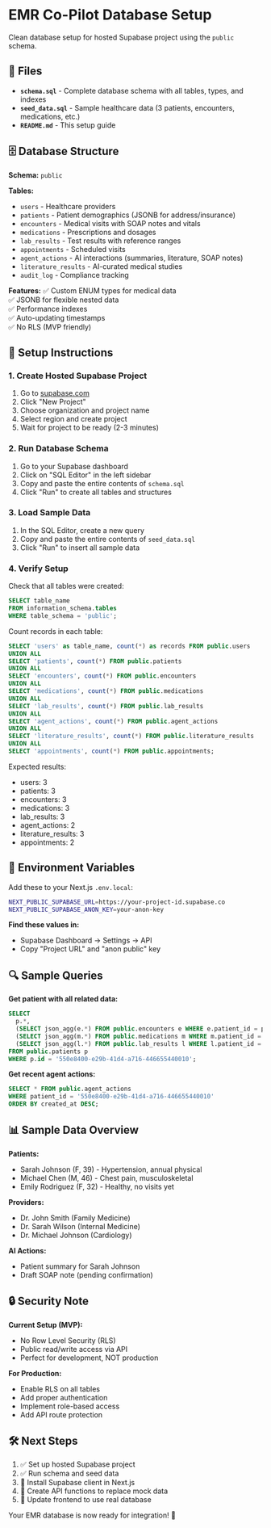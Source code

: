 # EMR Co-Pilot Database Setup

Clean database setup for hosted Supabase project using the `public` schema.

## 📁 Files

- **`schema.sql`** - Complete database schema with all tables, types, and indexes
- **`seed_data.sql`** - Sample healthcare data (3 patients, encounters, medications, etc.)
- **`README.md`** - This setup guide

## 🗄️ Database Structure

**Schema:** `public`

**Tables:**
- `users` - Healthcare providers  
- `patients` - Patient demographics (JSONB for address/insurance)
- `encounters` - Medical visits with SOAP notes and vitals
- `medications` - Prescriptions and dosages
- `lab_results` - Test results with reference ranges
- `appointments` - Scheduled visits
- `agent_actions` - AI interactions (summaries, literature, SOAP notes)
- `literature_results` - AI-curated medical studies
- `audit_log` - Compliance tracking

**Features:**
✅ Custom ENUM types for medical data  
✅ JSONB for flexible nested data  
✅ Performance indexes  
✅ Auto-updating timestamps  
✅ No RLS (MVP friendly)  

## 🚀 Setup Instructions

### 1. Create Hosted Supabase Project

1. Go to [supabase.com](https://supabase.com)
2. Click "New Project"
3. Choose organization and project name
4. Select region and create project
5. Wait for project to be ready (2-3 minutes)

### 2. Run Database Schema

1. Go to your Supabase dashboard
2. Click on "SQL Editor" in the left sidebar
3. Copy and paste the entire contents of `schema.sql`
4. Click "Run" to create all tables and structures

### 3. Load Sample Data

1. In the SQL Editor, create a new query
2. Copy and paste the entire contents of `seed_data.sql`  
3. Click "Run" to insert all sample data

### 4. Verify Setup

Check that all tables were created:
```sql
SELECT table_name 
FROM information_schema.tables 
WHERE table_schema = 'public';
```

Count records in each table:
```sql
SELECT 'users' as table_name, count(*) as records FROM public.users
UNION ALL
SELECT 'patients', count(*) FROM public.patients
UNION ALL  
SELECT 'encounters', count(*) FROM public.encounters
UNION ALL
SELECT 'medications', count(*) FROM public.medications
UNION ALL
SELECT 'lab_results', count(*) FROM public.lab_results
UNION ALL
SELECT 'agent_actions', count(*) FROM public.agent_actions
UNION ALL
SELECT 'literature_results', count(*) FROM public.literature_results
UNION ALL
SELECT 'appointments', count(*) FROM public.appointments;
```

Expected results:
- users: 3
- patients: 3  
- encounters: 3
- medications: 3
- lab_results: 3
- agent_actions: 2
- literature_results: 3
- appointments: 2

## 🔑 Environment Variables

Add these to your Next.js `.env.local`:

```bash
NEXT_PUBLIC_SUPABASE_URL=https://your-project-id.supabase.co
NEXT_PUBLIC_SUPABASE_ANON_KEY=your-anon-key
```

**Find these values in:**
- Supabase Dashboard → Settings → API
- Copy "Project URL" and "anon public" key

## 🔍 Sample Queries

**Get patient with all related data:**
```sql
SELECT 
  p.*,
  (SELECT json_agg(e.*) FROM public.encounters e WHERE e.patient_id = p.id) as encounters,
  (SELECT json_agg(m.*) FROM public.medications m WHERE m.patient_id = p.id AND m.is_active = true) as medications,
  (SELECT json_agg(l.*) FROM public.lab_results l WHERE l.patient_id = p.id) as lab_results
FROM public.patients p
WHERE p.id = '550e8400-e29b-41d4-a716-446655440010';
```

**Get recent agent actions:**
```sql
SELECT * FROM public.agent_actions 
WHERE patient_id = '550e8400-e29b-41d4-a716-446655440010'
ORDER BY created_at DESC;
```

## 📊 Sample Data Overview

**Patients:**
- Sarah Johnson (F, 39) - Hypertension, annual physical
- Michael Chen (M, 46) - Chest pain, musculoskeletal  
- Emily Rodriguez (F, 32) - Healthy, no visits yet

**Providers:**
- Dr. John Smith (Family Medicine)
- Dr. Sarah Wilson (Internal Medicine)
- Dr. Michael Johnson (Cardiology)

**AI Actions:**
- Patient summary for Sarah Johnson  
- Draft SOAP note (pending confirmation)

## 🔒 Security Note

**Current Setup (MVP):**
- No Row Level Security (RLS)
- Public read/write access via API
- Perfect for development, NOT production

**For Production:**
- Enable RLS on all tables
- Add proper authentication
- Implement role-based access
- Add API route protection

## 🛠️ Next Steps

1. ✅ Set up hosted Supabase project
2. ✅ Run schema and seed data  
3. 🔄 Install Supabase client in Next.js
4. 🔄 Create API functions to replace mock data
5. 🔄 Update frontend to use real database

Your EMR database is now ready for integration! 🎉